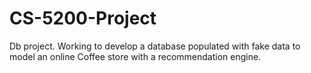 # CS-5200-Project
Db project.  Working to develop a database populated with fake data to model an online Coffee store with a recommendation engine. 
